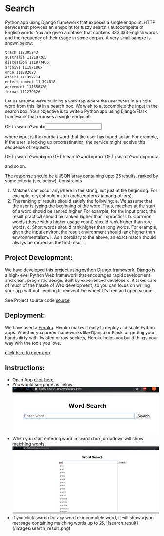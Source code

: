 # Search
Python app using Django framework that exposes a single endpoint: HTTP service that provides an endpoint for fuzzy search / autocomplete of English words.
You are given a dataset that contains 333,333 English words and the frequency of their usage in
some corpus. A very small sample is shown below:

	track 112385243
	australia 112197265
	discussion 111973466
	archive 111971865
	once 111882023
	others 111397714
	entertainment 111394818
	agreement 111356320
	format 111279626
Let us assume we’re building a web app where the user types in a single word from this list in a
search box. We wish to autocomplete the input in the search box.
Your objective is to write a Python app using Django/Flask framework that exposes a single
endpoint:

GET /search?word=<input>

where input is the (partial) word that the user has typed so far. For example, if the user is looking
up procrastination, the service might receive this sequence of requests:

GET /search?word=pro
GET /search?word=procr
GET /search?word=procra

and so on.

The response should be a JSON array containing upto 25 results, ranked by some criteria (see
below).
Constraints

1. Matches can occur anywhere in the string, not just at the beginning. For example, eryx
should match archaeopteryx (among others).
2. The ranking of results should satisfy the following:
a. We assume that the user is typing the beginning of the word. Thus, matches at the
start of a word should be ranked higher. For example, for the input pract, the result
practical should be ranked higher than impractical.
b. Common words (those with a higher usage count) should rank higher than rare
words.
c. Short words should rank higher than long words. For example, given the input
environ, the result environment should rank higher than environmentalism.
i. As a corollary to the above, an exact match should always be ranked as the
first result.

## Project Development:

We have developed this project using python [Django](https://docs.djangoproject.com/en/2.2/framework) framework.
Django is a high-level Python Web framework that encourages rapid development and clean, pragmatic design. Built by experienced developers, it takes care of much of the hassle of Web development, so you can focus on writing your app without needing to reinvent the wheel. It’s free and open source.

See Project source code [source](https://github.com/shailendrasingh98/Search_Page).

## Deployment:

We have used a [Heroku](https://devcenter.heroku.com/categories/python-support). Heroku makes it easy to deploy and scale Python apps. Whether you prefer frameworks like Django or Flask, or getting your hands dirty with Twisted or raw sockets, Heroku helps you build things your way with the tools you love.

[click here to open app](https://shailu-search-app.herokuapp.com/).

## Instructions:
* Open App [click here](https://shailu-search-app.herokuapp.com/).
* You would see page as below.
![search_page](/images/search_page.png)
* When you start entering word in search box, dropdown will show matching words.
![word_search](/images/word_search.png)
* if you click search for any word or incomplete word, it will show a json message containing matching words up to 25.
![search_result](/images/search_result .png)
